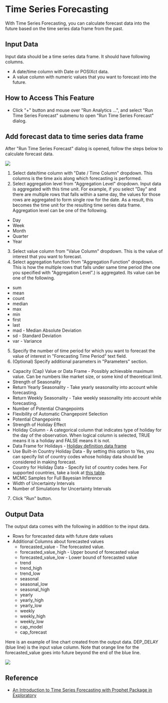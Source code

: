 # Time Series Forecasting

With Time Series Forecasting, you can calculate forecast data into the future based on the time series data frame from the past.

## Input Data
Input data should be a time series data frame. It should have following columns.
  * A date/time column with Date or POSIXct data.
  * A value column with numeric values that you want to forecast into the future.

## How to Access This Feature
* Click "+" button and mouse over "Run Analytics ...", and select "Run Time Series Forecast" submenu to open "Run Time Series Forecast" dialog.

## Add forecast data to time series data frame
After "Run Time Series Forecast" dialog is opened, follow the steps below to calculate forecast data.

![](images/forecast_dialog.png)

1. Select date/time column with "Date / Time Column" dropdown. This columns is the time axis along which forecasting is performed.
2. Select aggregation level from "Aggregation Level" dropdown. Input data is aggregated with this time unit. For example, if you select "Day" and there are multiple rows that falls within a same day, the values for those rows are aggregated to form single row for the date. As a result, this becomes the time unit for the resulting time series data frame. Aggregation level can be one of the following.
  * Day
  * Week
  * Month
  * Quarter
  * Year

3. Select value column from "Value Column" dropdown. This is the value of interest that you want to forecast.
4. Select aggregation function from "Aggregation Function" dropdown. This is how the multiple rows that falls under same time period (the one you specified with "Aggregation Level".) is aggregated. Its value can be one of the following.
  * sum
  * mean
  * count
  * median
  * max
  * min
  * first
  * last
  * mad - Median Absolute Deviation
  * sd - Standard Deviation
  * var - Variance

5. Specify the number of time period for which you want to forecast the value of interest in "Forecasting Time Period" text field.
6. (Optional) Specify additional parameters in "Parameters" section.
  * Capacity (Cap) Value or Data Frame - Possibly achievable maximum value. Can be numbers like market size, or some kind of theoretical limit.
  * Strength of Seasonality
  * Return Yearly Seasonality - Take yearly seasonality into account while forecasting.
  * Return Weekly Seasonality - Take weekly seasonality into account while forecasting.
  * Number of Potential Changepoints
  * Flexibility of Automatic Changepoint Selection
  * Potential Changepoints
  * Strength of Holiday Effect
  * Holiday Column - A categorical column that indicates type of holiday for the day of the observation. When logical column is selected, TRUE means it is a holiday and FALSE means it is not.
  * Data Frame for Holidays - [Holiday definition data frame](https://docs.exploratory.io/howto/holiday.html)
  * Use Built-in Country Holiday Data - By setting this option to Yes, you can specify list of country codes whose holiday data should be considered in making forecast.
  * Country for Holiday Data - Specify list of country codes here. For supported countries, take a look at [this table](/analytics/forecasting#countries-for-holidays).
  * MCMC Samples for Full Bayesian Inference
  * Width of Uncertainty Intervals
  * Number of Simulations for Uncertainty Intervals

7. Click "Run" button.

## Output Data
The output data comes with the following in addition to the input data.
* Rows for forecasted data with future date values
* Additional Columns about forecasted values
  * forecasted_value - The forecasted value.
  * forecasted_value_high - Upper bound of forecasted value
  * forecasted_value_low - Lower bound of forecasted value
  * trend
  * trend_high
  * trend_low
  * seasonal
  * seasonal_low
  * seasonal_high
  * yearly
  * yearly_high
  * yearly_low
  * weekly
  * weekly_high
  * weekly_low
  * cap_model
  * cap_forecast

Here is an example of line chart created from the output data. DEP_DELAY (blue line) is the input value column. Note that orange line for the forecasted_value goes into future beyond the end of the blue line.

![](images/forecast_viz.png)


## Reference
* [An Introduction to Time Series Forecasting with Prophet Package in Exploratory](https://blog.exploratory.io/an-introduction-to-time-series-forecasting-with-prophet-package-in-exploratory-129ed0c12112)
